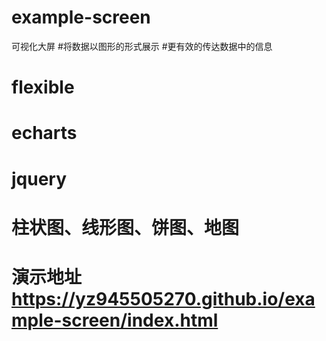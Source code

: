 # example-screen
可视化大屏
#将数据以图形的形式展示
#更有效的传达数据中的信息

# flexible
# echarts
# jquery
# 柱状图、线形图、饼图、地图

# 演示地址  https://yz945505270.github.io/example-screen/index.html
